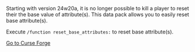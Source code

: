 Starting with version 24w20a, it is no longer possible to kill a player to reset their the base value of attribute(s). This data pack allows you to easily reset base attribute(s).

Execute `/function reset_base_attributes:` to reset base attribute(s).

[Go to Curse Forge](https://www.curseforge.com/minecraft/data-packs/reset-base-attributes)

